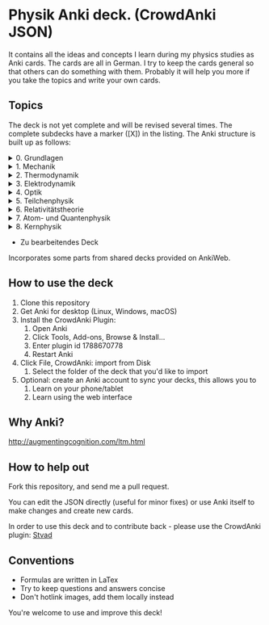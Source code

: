 # Physik Anki deck. (CrowdAnki JSON)
It contains all the ideas and concepts I learn during my physics studies as Anki cards. The cards are all in German.
I try to keep the cards general so that others can do something with them.
Probably it will help you more if you take the topics and write your own cards.

## Topics
The deck is not yet complete and will be revised several times.
The complete subdecks have a marker ([X]) in the listing.
The Anki structure is built up as follows:

<details>
  <summary>0. Grundlagen</summary>

    i. Fehlerrechnung
    ii. Koryphäen
    iii. Licht
    iv. Periodensystem
    v. Sonnensystem
</details>

<details>
  <summary>1. Mechanik</summary>

  <details>
    <summary>&nbsp;&nbsp;i. Translation</summary>

    * [X] Translation
    * [X] Masse
    * [X] Ort
    * [X] Geschwindigkeit
    * [X] Beschleunigung
    * [X] Freier Fall
    * [X] Erdbeschleunigung
    * [X] Kraft
    * [X] Äquivalenzprinzip
    * [X] Bewegungsgleichung
    * [ ] Superpositionsprinzip
    * [X] Impuls
    * [X] Impulserhaltung
    * [X] Inertialsysteme
    * [X] Kraftstoß
    * [X] Newtonsche Axiome
    * [X] Kinetische Energie
    * [X] Potentielle Energie
    * [X] Energieerhaltung
    * [X] Energiewandlung
    * [X] Arbeit
    * [X] Goldene Regel der Mechanik
    * [X] Leistung
    * [X] Haftreibung
    * [X] Gleitreibung
    * [X] Gleichgewicht
  </details>

  <details>
    <summary>&nbsp;&nbsp;ii. Rotation</summary>

    * [X] Winkelgeschwindigkeit
    * [X] Winkelbeschleunigung
    * [X] Gleichmäßig beschleunigte Drehbewegung
    * [X] Drehmoment
    * [X] Vektorprodukt
    * [X] Rotationsenergie
    * [X] Trägheitsmoment
    * [X] Schwerpunkt
    * [X] Steinerscher Satz
    * [X] Drehimpuls
    * [X] Drehimpulserhaltung
    * [X] Zentripetal- und Zentrifugalkraft
    * [X] Scheinkräfte
    * [X] Corioliskraft
    * [X] Foucaultpendel
    * [X] Kreisel
    * [X] Präzession
    * [X] Nutation
    * [X] Trägheitstensor
    * [X] Stabile und labile Drehachsen
  </details>

  <details>
    <summary>&nbsp;&nbsp;iii. Gravitation</summary>

    * [X] Gravitationsgesetz
    * [X] Konservatives Kraftfeld
    * [X] Gradient
    * [X] Gezeiten
    * [X] Fluchtgeschwindigkeit
    * [X] Planetenbewegung
    * [X] Bewegung um Schwerpunkt
    * [X] Keplersche Gesetze
  </details>

  <details>
    <summary>&nbsp;&nbsp;iv. Schwingungen und Wellen</summary>

    * [X] Federpendel
    * [X] Fadenpendel
    * [X] Harmonischer Oszillator
    * [X] Lösung der Bewegungsgleichung
    * [X] Gekoppelte Schwingungen
    * [X] Schwebungen
    * [X] Gedämpfte Schwingungen
    * [X] Schwingfall
    * [X] Aperiodischer Grenzfall
    * [X] Kriechfall
    * [X] Erzwungene Schwingungen
    * [X] Resonanz
    * [X] Beschreibung mit komplexen Zahlen
    * [X] Fourierzerlegung periodischer und aperiodischer Funktionen
    * [X] Wellen
    * [X] Phasengeschwindigkeit
    * [X] Wellengleichung
    * [X] Polarisation
    * [X] Interferenz
    * [X] Reflexion
    * [X] stehende Wellen
    * [X] Interferenz am Doppelspalt
    * [X] Dopplereffekt
    * [X] Machkegel
    * [ ] Moden
  </details>

  <details>
    <summary>&nbsp;&nbsp;v. Deformierbare Körper</summary>

    * [ ] Elastizität
    * [ ] Hookesches Gesetz
    * [ ] Elastizitätsmodul
    * [ ] Poissonzahl
    * [ ] Scherung
    * [ ] Schermodul
    * [ ] Torsion
    * [ ] Verbiegung von Balken
    * [ ] Hydrostatik
    * [ ] Druck
    * [ ] Hydrostatischer Druck
    * [ ] Auftrieb
    * [ ] Stabilität beim Schwimmen
    * [ ] Oberflächen- und Grenzflächenspannung
    * [ ] Druck in Ballons
    * [ ] Oberflächenkraft
    * [ ] Meniskus
    * [ ] Kapillarkräfte
    * [ ] Strömungen
    * [ ] Strömungsfeld
    * [ ] Fluss
    * [ ] Stromdichte
    * [ ] Kontinuitätsgleichung
    * [ ] Divergenz
    * [ ] Gaußscher Satz
    * [ ] Viskosität
    * [ ] Rohrströmung
    * [ ] Bernoullische Gleichung
    * [ ] Kavitation
    * [ ] Messung der Strömungsgeschwindigkeit
    * [ ] Tragflächenprofil
    * [ ] Laminare und turbulente Strömung
    * [ ] Reynoldszahl
    * [ ] Strömungswiderstand
    * [ ] Newtonreibung
    * [ ] Widerstandsbeiwert
    * [ ] Rotation
    * [ ] Stokesscher Satz
    * [ ] Magnus-Effekt
  </details>
</details>

<details>
  <summary>2. Thermodynamik</summary>

  <details>
    <summary>&nbsp;&nbsp;i. Temperatur und Wärme</summary>

    * [ ] Temperatur
    * [ ] Wärmeausdehnung
    * [ ] Kelvinskala
    * [ ] Gleichung des idealen Gases
    * [ ] Kinetische Gastheorie
    * [ ] Innere Energie
    * [ ] Wärmemenge
    * [ ] Erster Hauptsatz
    * [ ] Spezifische Wärme
    * [ ] Atomistische Deutung
    * [ ] Freiheitsgrade
    * [ ] Gleichverteilungssatz
    * [ ] Abweichungen bei tiefen Temperaturen
    * [ ] Wärmeübertragungsmechanismen
    * [ ] Wärmeleitung
    * [ ] Wärmestrom
    * [ ] Wärmeleitfähigkeit
    * [ ] Wärmeleitungsgleichung
    * [ ] Laplace-Operator
    * [ ] Konvektion
    * [ ] Wärmestrahlung
    * [ ] Dewar
  </details>

  <details>
    <summary>&nbsp;&nbsp;ii. Aggregatzustände</summary>

    * [ ] Schmelzwärme
    * [ ] Verdampfungswärme
    * [ ] Volumenänderung
    * [ ] Phasendiagramme
    * [ ] kritischer Punkt
    * [ ] Tripelpunkt
    * [ ] Dampfdruck
    * [ ] Luftfeuchtigkeit
    * [ ] Reale Gase
    * [ ] Joule-Thomson-Effekt
    * [ ] Van-der-Waals-Gleichung
    * [ ] Van-der-Waals-Kräfte
  </details>

  <details>
    <summary>&nbsp;&nbsp;iii. Kreisprozesse und Entropie</summary>

    * [ ] Zustandsänderungen des idealen Gases
    * [ ] Isotherme
    * [ ] Isochore
    * [ ] Isobare
    * [ ] Adiabate
    * [ ] Carnotprozess
    * [ ] Wirkungsgrad
    * [ ] Reversible und irreversible Prozesse
    * [ ] Stirlingprozess
    * [ ] Stirlingmotor und -wärmepumpe
    * [ ] Zweiter Hauptsatz
    * [ ] Entropie
    * [ ] Thermodynamische und statistische Definition
    * [ ] Entropieänderung bei Temperaturausgleich
    * [ ] Mischung und Kreisprozessen
  </details>

  <details>
    <summary>&nbsp;&nbsp;iv. Technische Verfahren</summary>

    * [ ] Erzeugung tiefer Temperaturen
    * [ ] Gasverflüssigung
    * [ ] Kühlschrank
    * [ ] Trockeneisherstellung
    * [ ] Vakuumerzeugung
    * [ ] Drehschieberpumpe
    * [ ] Turbomolekularpumpe
    * [ ] Druckmessung
    * [ ] Piraniröhre
    * [ ] Kristallzucht aus der Schmelze und aus der Gasphase
    * [ ] Epitaxie
  </details>
</details>

<details>
  <summary>3. Elektrodynamik</summary>
  <details>
    <summary>&nbsp;&nbsp;i. Elektrostatik</summary>

    * [X] Ladung
    * [X] Coulombkraft
    * [X] Elektrisches Feld
    * [X] Feldlinien
    * [X] Monopol
    * [X] Dipol
    * [X] Potential
    * [X] Spannung
    * [X] Äquipotentialflächen
    * [X] Metalle
    * [X] Faradaybecher
    * [X] Elektrischer Fluss
    * [X] Kondensator
    * [X] Kapazität
    * [X] Ladung
    * [X] Energie eines Kondensators
    * [X] Energiedichte des Elektrischen Felds
    * [X] Reihen- und Parallelschaltung
    * [X] Elementarladung
    * [X] Millikanversuch
    * [ ] Einfeldmethode
    * [ ] Zweifeldmethode
    * [X] Influenz
    * [X] Dielektrika
    * [X] Verschiebungs- und Orientierungspolarisation
    * [X] Polarisierung
    * [X] Dipol
    * [X] Situation an Grenzflächen
    * [X] Piezoeffekt
    * [ ] Paul-Falle
  </details>

  <details>
    <summary>&nbsp;&nbsp;ii. Gleichströme </summary>

    * [X] Strom
    * [X] Elektrischer Widerstand
    * [X] Ohmsches Gesetz
    * [X] Spezifischer Widerstand
    * [X] Elektrische Leistung
    * [X] Kirchhoffsche Gesetze
    * [X] Reihen- und Parallelschaltung
    * [X] Strom- und Spannungsmessung
    * [X] Potentiometer
    * [X] Brückenschaltung
    * [X] Entladung eines Kondensators
    * [X] Mikroskopische Betrachtung der Leitung
    * [X] Leitfähigkeit in Lösungen
    * [X] Elektrolyse
    * [X] Brennstoffzelle
  </details>

  <details>
    <summary>&nbsp;&nbsp;iii. Magnetismus</summary>

    * [X] Magnetfeld
    * [X] Permanentmagnet
    * [X] stromdurchflossene Leiter
    * [X] Lorentzkraft
    * [X] Drehspulinstrument
    * [X] Parallele Leiter
    * [X] Biot-Savart-Gesetz
    * [X] Kreisförmiger Leiter
    * [X] Halleffekt
    * [X] Fadenstrahlrohr
    * [X] Magnetischer Fluss
    * [X] Quellenfreiheit
    * [X] Monopole
    * [X] Induktion bei bewegtem Leiter und veränderlichem Magnetfeld
    * [X] Dynamo
    * [X] Wirbelströme
    * [X] Lenzsche Regel
    * [X] Selbstinduktion
    * [X] Induktivität
    * [X] Spule
    * [X] Reihen- und Parallelschaltung
    * [X] Energie der Spule
    * [X] Energiedichte des Magnetfelds
    * [X] Magnetisches Moment
    * [X] Drehmoment
    * [X] Energie und Kraft auf Dipol
    * [ ] Elektromotor
    * [X] Magnetisierung
    * [X] Permeabilität
    * [X] Suszeptibilität
    * [X] Magnetismus von Festkörpern
    * [X] Diamagnetismus
    * [X] Paramagnetismus
    * [ ] Ferromagnetismus
    * [ ] Supraleitung
    * [ ] Magnetische Domänen
    * [ ] Hysterese
    * [ ] Magnetooptischer Kerr-Effekt
  </details>

  <details>
    <summary>&nbsp;&nbsp;iv. Wechselstrom und Oszilliskop</summary>

    * [X] Wechselspannung
    * [X] Braunsche Röhre
    * [X] Oszilloskop
    * [X] Triggern
    * [X] Funktionsgenerator
    * [X] Effektivwert
    * [X] Transformator
    * [X] Trenntransformator
    * [X] Tiefpass
    * [X] Hochpass
    * [X] Bandpass
    * [X] Bandsperre
    * [X] Grenzfrequenz
    * [X] Bodediagramm
    * [X] Zeitkonstante
    * [X] Schwingkreis
    * [X] Parallel- und Reihenschwingkreis
  </details>

  <details>
    <summary>&nbsp;&nbsp;v. Elektronische Bauelemente</summary>

    * [ ] Diode
    * [ ] Diodenkennlinie
    * [ ] Zenerdiode
    * [ ] Halbleiter
    * [ ] Energiebänder
    * [ ] Dotierung
    * [ ] Photodetektor
    * [ ] Photovoltaik
    * [ ] Leuchtdiode
    * [ ] Gleichrichterschaltungen
    * [ ] Glättung
    * [ ] Transistor
    * [ ] Operationsverstärker
    * [ ] Verstärker
    * [ ] Analogmultiplizierer
  </details>

  <details>
    <summary>&nbsp;&nbsp;vi. Elektromagnetische Wellen</summary>

    * [ ] Maxwellsche Gesetze
    * [ ] Verschiebungsstrom
    * [ ] Wellengleichung
    * [ ] Elektromagnetische Wellen
    * [ ] Polarisation und Phase
    * [ ] Dipolantenne
    * [ ] Dipolcharakteristik
    * [ ] Poyntingvektor
    * [ ] Stehende Wellen
    * [ ] Drahtwellen
    * [ ] Koaxialleiter
    * [ ] Optimale Antennenlänge
    * [ ] Rundfunkempfang
    * [ ] Amplitudenmodulation
  </details>
</details>

<details>
  <summary>4. Optik</summary>
  <details>
    <summary>&nbsp;&nbsp;i. Beugung und Interferenz</summary>

    * [ ] Wellengleichung
    * [ ] Ebene Wellen und Kugelwellen
    * [ ] Beugung
    * [ ] Huygenssches Prinzip
    * [ ] Interferenz
    * [ ] Zeigerdiagramme
    * [ ] Doppelspalt
    * [ ] Einfachspalt
    * [ ] Lochblende
    * [ ] Unendliches und endliches Gitter
    * [ ] Kohärenz
    * [ ] Michelson-Interferometer
    * [ ] Unschärferelation
    * [ ] Fresnellinsen
    * [ ] Holographie
  </details>

  <details>
    <summary>&nbsp;&nbsp;ii. Reflexion, Brechung, Polarisation</summary>

    * [ ] Reflexion
    * [ ] Brechung
    * [ ] Brechungsgesetz
    * [ ] Prisma
    * [ ] Partielle Reflexion
    * [ ] Totalreflexion
    * [ ] Lichtleiter
    * [ ] Wellenvektor an Grenzflächen
    * [ ] Frustrierte Totalreflexion
    * [ ] Polarisation
    * [ ] Polarisatoren
    * [ ] Brewsterwinkel
    * [ ] Intensitäten bei Reflexion und Brechung
    * [ ] Schichtinterferenzen
    * [ ] Dispersion
    * [ ] Absorption
    * [ ] Polarisationsformen
    * [ ] Optische Aktivität
    * [ ] Doppelbrechung
    * [ ] Faradayeffekt
    * [ ] Polarisationsmodulator
    * [ ] Verzögerungsplatte
  </details>

  <details>
    <summary>&nbsp;&nbsp;iii. Abbildung</summary>

    * [ ] Sammel- und Zerstreuungslinsen
    * [ ] Abbildungsgleichung
    * [ ] Kombination von Linsen
    * [ ] Hohl- und Wölbspiegel
    * [ ] Auge
    * [ ] Fehlsichtigkeit
    * [ ] Reelles und virtuelles Bild
    * [ ] Lupe
    * [ ] Mikroskop
    * [ ] Kepler- und Galileifernrohr
    * [ ] Auflösungsvermögen
    * [ ] Linsenfehler
    * [ ] Aberration
  </details>

  <details>
    <summary>&nbsp;&nbsp;iv. Optische Verfahren</summary>

    * [ ] Emissions- und Absorptionsspektroskopie
    * [ ] Gitterspektrometer
    * [ ] Fabry-Perot-Interferometer
    * [ ] Optische Filterung
    * [ ] Hell- und Dunkelfeldabbildung
    * [ ] Phasenkontrast
    * [ ] Frequenzkamm
  </details>
</details>

<details>
  <summary>5. Teilchenphysik</summary>

    * [ ] Fundamentalkräfte
    * [ ] Elementarteilchen des Standardmodells
    * [ ] Leptonen
    * [ ] Quarks
    * [ ] Confinement
    * [ ] Eichbosonen
    * [ ] Higgs-Boson
    * [ ] Hadronen
    * [ ] Large-Hadron-Collider LHC am CERN
</details>

<details>
  <summary>6. Relativitätstheorie</summary>

  <details>
    <summary>&nbsp;&nbsp;i. Lichtgeschwindigkeit</summary>

    * [ ] Messung
    * [ ] Michelson-Interferometer
    * [ ] Michelson-Morley-Experiment
  </details>

  <details>
    <summary>&nbsp;&nbsp;ii. Spezielle Relativitätstheorie</summary>

    * [ ] Einsteinsches Postulate
    * [ ] Lorentz-Transformation
    * [ ] Zeitdilatation
    * [ ] Längenkontraktion
    * [ ] Myonen-Zerfall
    * [ ] Doppler-Effekt
    * [ ] Zwillingsparadoxon
    * [ ] Geschwindigkeitstransformationen
    * [ ] Relativistische Masse und Impuls
    * [ ] Relativistische Energie
    * [ ] Masse-Energie-Äquivalenz
  </details>

  <details>
    <summary>&nbsp;&nbsp;iii. Allgemeine Relativitätstheorie</summary>

    * [ ] Äquivalenzprinzip
    * [ ] Ablenkung von Licht im Gravitationspotential
    * [ ] Periheldrehung
    * [ ] Gravitative Zeitdilatation und Rotverschiebung
    * [ ] Schwarze Löcher
    * [ ] Gravitationswellen
    * [ ] GPS
  </details>
</details>

<details>
  <summary>7. Atom- und Quantenphysik</summary>

  <details>
    <summary>&nbsp;&nbsp;i. Von der Atomvorstellung zur Quantenphysik</summary>

    * [ ] Historie
    * [ ] Struktur der Atome
    * [ ] Kathoden-und Kanalstrahlen
    * [ ] Millikan-Versuch
    * [ ] Elektronenmasse
    * [ ] Fadenstrahlrohr
    * [ ] Wienfilter
    * [ ] Absorption von Elektronenstrahlen
    * [ ] Thomsonsche Atommodell
    * [ ] Rutherforsche Atommodell
    * [ ] Integraler und differentieller Wirkungsquerschnitt
    * [ ] Rutherforsche Streuformel
    * [ ] Teilchencharakter el.magn. Strahlung
    * [ ] Hohlraumstrahlung
    * [ ] Plancksche Strahlungsgesetz
    * [ ] Stefan-Boltzmann Gesetz
    * [ ] Wiensches Verschiebungsgesetz
    * [ ] Rayleigh-Jeanssches Gesetz
    * [ ] Einstein-Koeffizienten für Absorption
    * [ ] Spontane und induzierte Emission
    * [ ] Fluoreszenz
    * [ ] Äußerer photoelektrischer Effekt
    * [ ] Compton-Streuung
    * [ ] Wellencharakter von Teilchen
    * [ ] Welle-Teilchen Dualismus bei Licht
    * [ ] Materiewellen
    * [ ] Abbildung und Beugung mit Elektronen
    * [ ] Wellenfunktion
    * [ ] Phasen- und Gruppengeschwindigkeit
    * [ ] Wellenpakete
    * [ ] Heisenbergsche Unschärferelation
    * [ ] Einstein-Podolsky-Rosen-Paradoxon
  </details>

  <details>
    <summary>&nbsp;&nbsp;ii. Schrödinger-Gleichung</summary>

    * [ ] Herleitung
    * [ ] Operatoren
    * [ ] Freies Teilchen
    * [ ] Potentialstufe
    * [ ] Tunneleffekt
    * [ ] Feldemission
    * [ ] Teilchen im Potentialkasten
    * [ ] harmonischer Oszillator
    * [ ] Postulate der Quantenmechanik
  </details>

  <details>
    <summary>&nbsp;&nbsp;iii. Quantenstruktur der Atome</summary>

    * [ ] Atomspektren
    * [ ] Resonanzabsorption
    * [ ] Rydberg-Ritz-Formel
    * [ ] Balmer-Serie
    * [ ] Bohrsches Atommodell
    * [ ] Stehende Welle und Energiequantisierung
    * [ ] Franck-Hertz Versuch

  </details>

  <details>
    <summary>&nbsp;&nbsp;iv. Wasserstoff-ähnliche Atome</summary>

    * [ ] Schrödinger-Gleichung in Kugelkoordinaten
    * [ ] Quantenzahlen
    * [ ] Termschema und Auswahlregeln
    * [ ] Entartung
    * [ ] Lösung der Schrödinger-Gleichung für Wasserstoffatom
    * [ ] Radiale Wahrscheinlichkeitsdichte
    * [ ] Atomorbitale
    * [ ] Bahn- und Spin-Magnetismus
    * [ ] Atomare magnetische Momente
    * [ ] Bohrsches Magneton
    * [ ] Landé-Faktor
    * [ ] Gyromagnetisches Verhältnis
    * [ ] Einstein-de Haas und Stern-Gerlach Experimente
    * [ ] Normaler Zeeman-Effekt
    * [ ] Spin-Bahn-Kopplung
    * [ ] Anormaler Zeeman-Effekt
    * [ ] Elektronenspinresonanz
    * [ ] Paschen-Back Effekt
    * [ ] Stark-Effekt
    * [ ] Feinstruktur nach Dirac
    * [ ] Dirac-Notation
    * [ ] Lamb-Verschiebung
    * [ ] Hyperfeinstruktur
  </details>

  <details>
    <summary>&nbsp;&nbsp;v. Atome mit mehreren Elektronen</summary>

    * [ ] Pauli-Prinzip
    * [ ] Helium
    * [ ] Singulett- und Triplett-Zustände
    * [ ] Periodensystem
    * [ ] Alkali-Atome
  </details>

  <details>
    <summary>&nbsp;&nbsp;vi. Röntgenstrahlung</summary>

    * [ ] Bremsstrahlung
    * [ ] Charakteristische Röntgenstrahlung
    * [ ] Absorption und Streuung
    * [ ] Moseley'sches Gesetz
    * [ ] Röntgenoptik
    * [ ] Raman-Streuung
    * [ ] Auger- und andere Effekte
  </details>

  <details>
    <summary>&nbsp;&nbsp;vii. Laser</summary>

    * [ ] Aufbau
    * [ ] Besetzungszahlen und Einstein-Koeffizienten
    * [ ] Besetzungsinversion
    * [ ] Rückkopplung
    * [ ] HeNe-Laser
    * [ ] Relaxationsschwingung
    * [ ] Titan:Saphir-Laser
    * [ ] Hohe Harmonische
    * [ ] Attosekundenlaser
  </details>

  <details>
    <summary>&nbsp;&nbsp;iix. Synchrotron und FEL</summary>

    * [ ] Eigenschaften der Synchrotronstrahlung
    * [ ] Aufbau Synchrotron
    * [ ] Wiggler und Undulatoren
    * [ ] FELs (FLASH und XFEL)
  </details>
</details>

<details>
  <summary>8. Kernphysik</summary>

  <details>
    <summary>&nbsp;&nbsp;i. Aufbau der Atomkerne</summary>

    * [ ] Größe
    * [ ] Masse- und Ladungsverteilung
    * [ ] Massenspektrograph
    * [ ] Atomare Masseneinheit
    * [ ] Massendichte
    * [ ] Formfaktor
    * [ ] Fermi-Verteilung
    * [ ] Kernbausteine
    * [ ] Isotope
    * [ ] Isobare
    * [ ] Kerngesamtdrehimpuls
    * [ ] Magnetisches Moment
    * [ ] Kern-Landé-Faktor
    * [ ] Kernmagneton
    * [ ] Gyromagnetisches Verhältnis
    * [ ] Kernspinresonanz NMR
    * [ ] Magnetresonanztomographie MRT
    * [ ] Bindungsenergie der Kerne
    * [ ] Fermi-Gas Modell
    * [ ] Tröpfchenmodell
    * [ ] Bethe- Weizsäcker Massenformel
    * [ ] Stabilitätskriterien
    * [ ] Mattauchsche Isobarenregel
  </details>

  <details>
    <summary>&nbsp;&nbsp;ii. Radioaktivität</summary>

    * [ ] Zerfallsgesetz
    * [ ] Radiokohlenstoffdatierung
    * [ ] Alpha-Zerfall
    * [ ] Gamov-Faktor
    * [ ] Geiger-Nuttall Regel
    * [ ] Beta-Zerfall
    * [ ] Neutrino-Hypothese
    * [ ] Paritätsverletzung
    * [ ] Neutrinooszillationen
    * [ ] Gammastrahlung
    * [ ] Mößbauer-Effekt
    * [ ] Dosisgrößen
  </details>

  <details>
    <summary>&nbsp;&nbsp;iii. Kernreaktionen</summary>

    * [ ] Spontane und induzierte Kernspaltung
    * [ ] Kernreaktoren
    * [ ] Kernfusion
    * [ ] Proton-Proton-Reaktion
    * [ ] Bethe-Weizsäcker-Zyklus
    * [ ] Kernfusionsreaktor (NIF, JET und ITER)
  </details>
</details>

* Zu bearbeitendes Deck

Incorporates some parts from shared decks provided on AnkiWeb.

## How to use the deck
1. Clone this repository
1. Get Anki for desktop (Linux, Windows, macOS)
1. Install the CrowdAnki Plugin:
    1. Open Anki
    1. Click Tools, Add-ons, Browse & Install...
    1. Enter plugin id 1788670778
    1. Restart Anki
1. Click File, CrowdAnki: import from Disk
    1. Select the folder of the deck that you'd like to import
1. Optional: create an Anki account to sync your decks, this allows you to
    1. Learn on your phone/tablet
    1. Learn using the web interface

## Why Anki?
http://augmentingcognition.com/ltm.html



## How to help out

Fork this repository, and send me a pull request.

You can edit the JSON directly (useful for minor fixes) or use Anki itself to make changes and create new cards.

In order to use this deck and to contribute back - please use the CrowdAnki plugin: [Stvad](https://github.com/Stvad/CrowdAnki)

## Conventions

- Formulas are written in LaTex
- Try to keep questions and answers concise
- Don't hotlink images, add them locally instead

You're welcome to use and improve this deck!
